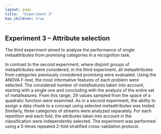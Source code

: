 ```yaml
---
layout: page
title:  "Experiment 3"
has_children: true
---
```


## Experiment 3 – Attribute selection

The third experiment aimed to analyze the performance of single metaattributes from promising categories in a recognition task.

In contrast to the second experiment, where disjoint groups of metaattributes were considered, in the third experiment, all metaattributes from categories previously considered promising were evaluated. Using the ANOVA F-test, the most informative features of each problem were selected. The considered number of metafeatures taken into account, starting with a single one and concluding with the analysis of the entire set of metafeatures. From this range, 29 values sampled from the space of a quadratic function were examined. As in a second experiment, the ability to assign a data chunk to a concept using selected metaattributes was tested. Similarly, three categories of streams were analyzed separately. For each repetition and each fold, the attributes taken into account in the classification were independently selected. The experiment was performed using a 5-times repeated 2-fold stratified cross-validation protocol.